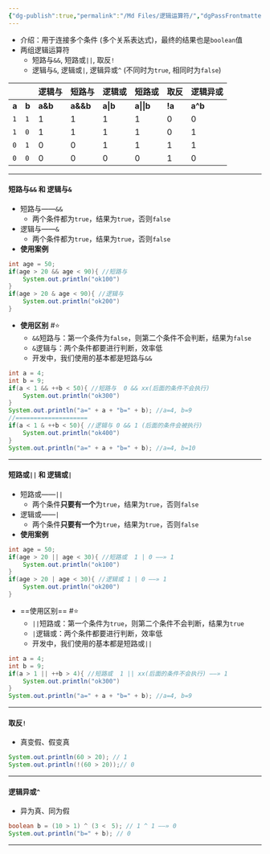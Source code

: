 ```yaml
---
{"dg-publish":true,"permalink":"/Md Files/逻辑运算符/","dgPassFrontmatter":true}
---
```


- 介绍：用于连接多个条件 (多个关系表达式)，最终的结果也是`boolean`值
- 两组逻辑运算符
	- 短路与`&&`, 短路或`||`, 取反`!`
	- 逻辑与`&`, 逻辑或`|`, 逻辑异或`^` (不同时为`true`, 相同时为`false`)

|       |       | 逻辑与     | 短路与      | 逻辑或      | 短路或        | 取反     | 逻辑异或    |
| ----- | ----- | ------- | -------- | -------- | ---------- | ------ | ------- |
| **a** | **b** | **a&b** | **a&&b** | **a\|b** | **a\|\|b** | **!a** | **a^b** |
| `1`   | `1`   | 1       | 1        | 1        | 1          | 0      | 0       |
| `1`   | `0`   | 1       | 1        | 1        | 1          | 0      | 1       |
| `0`   | `1`   | 0       | 0        | 1        | 1          | 1      | 1       |
| `0`   | `0`   | 0       | 0        | 0        | 0          | 1      | 0       |
- --
#### 短路与`&&` 和 逻辑与`&`
- 短路与——`&&`
	- 两个条件都为`true`，结果为`true`，否则`false`
- 逻辑与——`&`
	- 两个条件都为`true`，结果为`true`，否则`false`
- **使用案例**
```java
int age = 50;
if(age > 20 && age < 90){ //短路与
	System.out.println("ok100")
}
if(age > 20 & age < 90){ //逻辑与
	System.out.println("ok200")
}
```
- **使用区别** #⭐️ 
	- `&&`短路与：第一个条件为`false`，则第二个条件不会判断，结果为`false`
	- `&`逻辑与：两个条件都要进行判断，效率低
	- 开发中，我们使用的基本都是短路与`&&`
```java
int a = 4;
int b = 9;
if(a < 1 && ++b < 50){ //短路与  0 && xx(后面的条件不会执行)
	System.out.println("ok300")
}
System.out.println("a=" + a + "b=" + b); //a=4, b=9
//====================
if(a < 1 & ++b < 50){ //逻辑与 0 && 1 (后面的条件会被执行)
	System.out.println("ok400")
}
System.out.println("a=" + a + "b=" + b); //a=4, b=10
```
---
#### 短路或`||` 和 逻辑或`|`
- 短路或——`||`
	- 两个条件**只要有一个**为`true`，结果为`true`，否则`false`
- 逻辑或——`|`
	- 两个条件**只要有一个**为`true`，结果为`true`，否则`false` 
- **使用案例**
```java
int age = 50;
if(age > 20 || age < 30){ //短路或  1 | 0 ——» 1
	System.out.println("ok100")
}
if(age > 20 | age < 30){ //逻辑或 1 | 0 ——» 1
	System.out.println("ok200")
}
```
- ==使用区别== #⭐️ 
	- `||`短路或：第一个条件为`true`，则第二个条件不会判断，结果为`true`
	- `|`逻辑或：两个条件都要进行判断，效率低
	- 开发中，我们使用的基本都是短路或`||`
```java
int a = 4;
int b = 9;
if(a > 1 || ++b > 4){ //短路或  1 || xx(后面的条件不会执行) ——» 1
	System.out.println("ok300")
}
System.out.println("a=" + a + "b=" + b); //a=4, b=9
```
---
#### 取反`!`
- 真变假、假变真
```java
System.out.println(60 > 20); // 1
System.out.println(!(60 > 20));// 0
```
---
#### 逻辑异或`^`
- 异为真、同为假
```java
boolean b = (10 > 1) ^ (3 <　5); // 1 ^ 1 ——» 0
System.out.println("b=" + b); // 0
```
---
